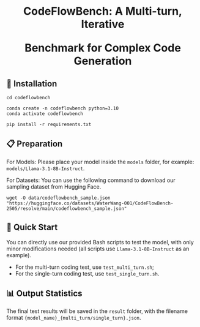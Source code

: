 <h1 align="center"> CodeFlowBench: A Multi-turn, Iterative

Benchmark for Complex Code Generation </h1>


## 🔧 Installation

```
cd codeflowbench

conda create -n codeflowbench python=3.10
conda activate codeflowbench

pip install -r requirements.txt
```

## 📋 Preparation
For Models:
Please place your model inside the `models` folder, for example: `models/Llama-3.1-8B-Instruct`.

For Datasets:
You can use the following command to download our sampling dataset from Hugging Face.
```
wget -O data/codeflowbench_sample.json "https://huggingface.co/datasets/WaterWang-001/CodeFlowBench-2505/resolve/main/codeflowbench_sample.json"
```

## 🏃 Quick Start
You can directly use our provided Bash scripts to test the model, with only minor modifications needed (all scripts use `Llama-3.1-8B-Instruct` as an example).

* For the multi-turn coding test, use `test_multi_turn.sh`;
* For the single-turn coding test, use `test_single_turn.sh`.

## 📊 Output Statistics
The final test results will be saved in the `result` folder, with the filename format `{model_name}_{multi_turn/single_turn}.json`.




